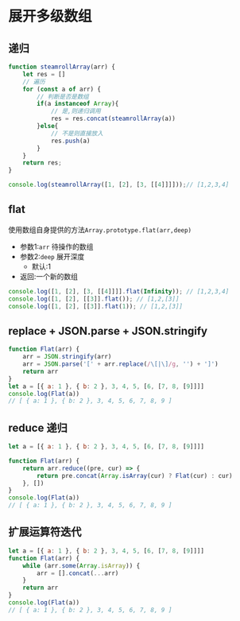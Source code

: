 # 展开多级数组

## 递归
```js
function steamrollArray(arr) {
    let res = []
    // 遍历
    for (const a of arr) {
        // 判断是否是数组
        if(a instanceof Array){
            // 是,则递归调用
            res = res.concat(steamrollArray(a))
        }else{
            // 不是则直接放入
            res.push(a)
        }
    }
    return res;
}

console.log(steamrollArray([1, [2], [3, [[4]]]]));// [1,2,3,4]
```

## flat

使用数组自身提供的方法``Array.prototype.flat(arr,deep)``
* 参数1:``arr`` 待操作的数组
* 参数2:``deep`` 展开深度
  * 默认:1
* 返回:一个新的数组
```js
console.log([1, [2], [3, [[4]]]].flat(Infinity)); // [1,2,3,4]
console.log([1, [2], [[3]].flat()); // [1,2,[3]]
console.log([1, [2], [[3]].flat(1)); // [1,2,[3]]
```

## replace + JSON.parse + JSON.stringify
```js
function Flat(arr) {
    arr = JSON.stringify(arr)
    arr = JSON.parse('[' + arr.replace(/\[|\]/g, '') + ']')
    return arr
}
let a = [{ a: 1 }, { b: 2 }, 3, 4, 5, [6, [7, 8, [9]]]]
console.log(Flat(a))
// [ { a: 1 }, { b: 2 }, 3, 4, 5, 6, 7, 8, 9 ]
```

## reduce 递归
```js
let a = [{ a: 1 }, { b: 2 }, 3, 4, 5, [6, [7, 8, [9]]]]

function Flat(arr) {
    return arr.reduce((pre, cur) => {
        return pre.concat(Array.isArray(cur) ? Flat(cur) : cur)
    }, [])
}
console.log(Flat(a))
// [ { a: 1 }, { b: 2 }, 3, 4, 5, 6, 7, 8, 9 ]
```

## 扩展运算符迭代
```js
let a = [{ a: 1 }, { b: 2 }, 3, 4, 5, [6, [7, 8, [9]]]]
function Flat(arr) {
    while (arr.some(Array.isArray)) {
        arr = [].concat(...arr)
    }
    return arr
}
console.log(Flat(a))
// [ { a: 1 }, { b: 2 }, 3, 4, 5, 6, 7, 8, 9 ]
```

<comment/>
<tongji/>